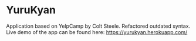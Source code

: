 # YuruKyan
Application based on YelpCamp by Colt Steele. Refactored outdated syntax.
Live demo of the app can be found here: https://yurukyan.herokuapp.com/
